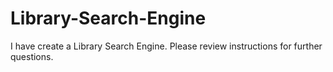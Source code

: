# Library-Search-Engine
I have create a Library Search Engine.  Please review instructions for further questions.
